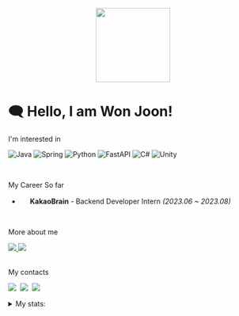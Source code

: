                                           
<p align="center"> 
  <img src="https://user-images.githubusercontent.com/113500771/222829199-352e2a96-08b1-413f-9103-8cadf413894d.png" width="150" height="150" />
</p>  
 

# 🗨️ Hello, I am Won Joon!

I'm interested in

<!--![My Skills](https://skillicons.dev/icons?i=java,spring,py,fastapi,cs,unity) -->
![Java](https://img.shields.io/badge/Java-red?style=flat-for-the-badge&logo=openjdk&logoColor=white)
![Spring](https://img.shields.io/badge/Spring-6DB33F?style=flat-for-the-badge&logo=spring&logoColor=white)
![Python](https://img.shields.io/badge/Python-3776AB?style=flat-for-the-badge&logo=python&logoColor=white)
![FastAPI](https://img.shields.io/badge/FastAPI-005571?style=flat-for-the-badge&logo=fastapi)
![C#](https://img.shields.io/badge/C%23-239120?style=flat-for-the-badge&logo=c-sharp&logoColor=white)
![Unity](https://img.shields.io/badge/Unity-100000?style=flat-for-the-badge&logo=unity&logoColor=white)

<br>

My Career So far

- <p> <img width="16" src="https://media.licdn.com/dms/image/C560BAQHXRQRe-Wub9A/company-logo_200_200/0/1669098979959?e=1704931200&v=beta&t=hMd1-j0S73Vp1WQbj2x3xcf4pP99BsLfb6l1_o_6ydY"> <b>KakaoBrain</b> - Backend Developer Intern <i>(2023.06 ~ 2023.08)</i></img></p>

<br>

More about me

<!-- Portfolio -->
<a href="http://wonjoonthomaschoi.site/portfolio/kor">
  <img src="https://img.shields.io/badge/About me-%23000000.svg?style=flat-for-the-badge&logo=About.me&logoColor=white" />
</a>

<!-- Gitbook -->
<a href="https://developer-technical-blog.gitbook.io/joons-til/">
  <img src="https://img.shields.io/badge/Blog-black?style=flat-for-the-badge&logo=blogger&logoColor=white" />
</a>


<br>
</br>

My contacts

<p>
  <!-- Gmail -->
  <img src="https://img.shields.io/badge/724thomas@gmail.com-EA4335?style=flat-square&logo=gmail&logoColor=white"/></a>&nbsp
  <!-- Instagram -->
  <img src="https://img.shields.io/badge/wj__thomas__choi-E4405F?style=flat-for-the-badge&logo=instagram&logoColor=white" /></a>&nbsp
  <!-- LinkedIn -->
  <img src="https://img.shields.io/badge/won_joon_thomas_choi-0A66C2?style=flat-square&logo=linkedin&logoColor=white"/></a>&nbsp
</p>



<details>
  <summary>My stats:</summary>
  
  [![KnlnKS's LeetCode stats](https://leetcode-stats-six.vercel.app/?username=thomas724&theme=dark)](https://github.com/thomas724/leetcode-stats)
  
  [![Solved.ac Profile](http://mazassumnida.wtf/api/v2/generate_badge?boj=724thomas2)](https://solved.ac/724thomas2/)

  [![GitHub Streak](https://github-readme-streak-stats.herokuapp.com/?user=724thomas&theme=tokyonight)](https://git.io/streak-stats)
<!--   <a href="https://opgc.me/#/users/724thomas" target="_blank"><img src="https://api.opgc.me/githubs/users/724thomas/tag/?theme=basic" /></a> -->

</details>



